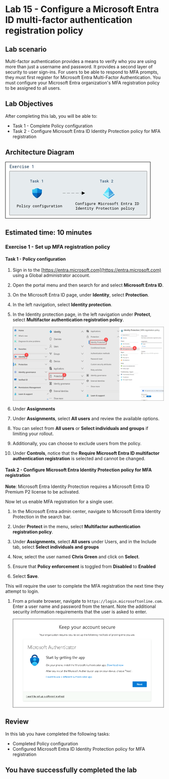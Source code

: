 # Lab 15 - Configure a Microsoft Entra ID multi-factor authentication registration policy

## Lab scenario

Multi-factor authentication provides a means to verify who you are using more than just a username and password. It provides a second layer of security to user sign-ins. For users to be able to respond to MFA prompts, they must first register for Microsoft Entra Multi-Factor Authentication. You must configure your Microsoft Entra organization's MFA registration policy to be assigned to all users.

## Lab Objectives

After completing this lab, you will be able to:
- Task 1 - Complete Policy configuration
- Task 2 - Configure Microsoft Entra ID Identity Protection policy for MFA registration

## Architecture Diagram

![Screen image displaying the New Group page with Group type, Group name, Owners, and Members highlighted](./media/arch15.png)

## Estimated time: 10 minutes

### Exercise 1 - Set up MFA registration policy

#### Task 1 - Policy configuration

1. Sign in to the [https://entra.microsoft.com](https://entra.microsoft.com) using a Global administrator account.

2. Open the portal menu and then search for and select **Microsoft Entra ID**.

3. On the  Microsoft Entra ID page, under **Identity**, select **Protection**.

4. In the left navigation, select **Identity protection**.

5. In the Identity protection page, in the left navigation under **Protect**, select **Multifactor authentication registration policy**.

    ![Screen image displaying the MFA registration policy page with browsing path highlighted](./media/policy25.png)

6. Under **Assignments**

7. Under **Assignments**, select **All users** and review the available options.

8. You can select from **All users** or **Select individuals and groups** if limiting your rollout.

9. Additionally, you can choose to exclude users from the policy.

10. Under **Controls**, notice that the **Require Microsoft Entra ID multifactor authentication registration** is selected and cannot be changed.

#### Task 2 - Configure Microsoft Entra Identity Protection policy for MFA registration

**Note**: Microsoft Entra Identity Protection requires a Microsoft Entra ID Premium P2 license to be activated. 

Now let us enable MFA registration for a single user.

1. In the Microsoft Entra admin center, navigate to Microsoft Entra Identity Protection in the search bar.

2. Under **Protect** in the menu, select **Multifactor authentication registration policy**.

3. Under **Assignments**, select **All users** under Users, and in the Include tab, select **Select individuals and groups**

4. Now, select the user named **Chris Green** and click on **Select**.

5. Ensure that  **Policy enforcement** is toggled from **Disabled** to **Enabled** 

6. Select **Save**.

This will require the user to complete the MFA registration the next time they attempt to login.

1. From a private browser, navigate to `https://login.microsoftonline.com`. Enter a user name and password from the tenant.  Note the additional security information requirements that the user is asked to enter.

    ![Screenshot showing the complete Add Policy dialog](./media/mfa.png)

## Review

In this lab you have completed the following tasks:
- Completed Policy configuration
- Configured Microsoft Entra ID Identity Protection policy for MFA registration

## You have successfully completed the lab

